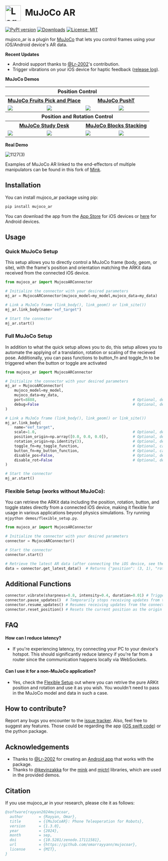 # <img src="https://github.com/user-attachments/assets/9b731c7f-7ad1-4607-90aa-f6ff1830a936" width="50" align="center" alt="Logo">&nbsp;&nbsp;MuJoCo AR

[![PyPI version](https://img.shields.io/pypi/v/mujoco_ar)](https://pypi.org/project/mujoco_ar/) [![Downloads](https://static.pepy.tech/badge/mujoco_ar)](https://pepy.tech/project/mujoco_ar) [![License: MIT](https://img.shields.io/badge/License-MIT-yellow.svg)](https://opensource.org/licenses/MIT) 

mujoco_ar is a plugin for [MuJoCo](https://github.com/google-deepmind/mujoco) that lets you control frames using your iOS/Android device's AR data.

**Recent Updates**

-  Android support thanks to [@Lr-2002](https://github.com/Lr-2002/arcore-android-sdk)'s contribution.
- Trigger vibrations on your iOS device for haptic feedback ([release log](https://github.com/omarrayyann/MujocoAR/releases/tag/v1.2.0)).

**MuJoCo Demos**

<table>
  <tr>
    <th colspan="4">
         Position Control
      </th>
  </tr>
  <tr>
    <th colspan="2">
          <a href="https://github.com/omarrayyann/mujoco_fruit_picking" target="_blank">MuJoCo Fruits Pick and Place</a>
      </th>
      <th colspan="2">
          <a href="https://github.com/omarrayyann/mujoco_pusht" target="_blank">MuJoCo PushT</a>
      </th>
  </tr>
  <tr>
    <td><img src="https://github.com/user-attachments/assets/3d496ce1-0b5d-4a1f-a6d2-dc2e19d1e3d8"  /></td>
    <td><img src="https://github.com/user-attachments/assets/8fd2b0ae-f90a-4df5-b114-3feac7c87e37" /></td>
    <td><img src="https://github.com/user-attachments/assets/c1e927c5-a4af-4c95-a6d0-fe7f8a026c34"  /></td>
    <td><img src="https://github.com/user-attachments/assets/a58ed764-4e05-40a5-b26a-5bd896584f34"/></td>
  </tr>
  <tr>
    <th colspan="4">
         Position and Rotation Control
      </th>
  </tr>
   <tr>
    <th colspan="2">
          <a href="https://github.com/omarrayyann/mujoco_study_desk" target="_blank">MuJoCo Study Desk</a>
      </th>
      <th colspan="2">
          <a href="https://github.com/omarrayyann/mujoco_blocks_stacking" target="_blank">MuJoCo Blocks Stacking</a>
      </th>
  </tr>
  <tr>
    <td><img src="https://github.com/user-attachments/assets/e70569ce-5ade-4161-95ab-007b1d612e0a"  /></td>
    <td><img src="https://github.com/user-attachments/assets/88635d5e-63f3-41b3-af83-3af03588c84f"  /></td>
    <td><img src="https://github.com/user-attachments/assets/dbb1dbb7-5dff-4c24-88fb-9f4b8afd7d8b"  /></td>
    <td><img src="https://github.com/user-attachments/assets/df43bb40-6e58-4e94-8d1c-a4fa90359d65"  /></td>
  </tr>
</table>


**Real Demo**

![1127(3)](https://github.com/user-attachments/assets/9b738682-6c7c-4aad-bf5d-de39bd114780)

Examples of MuJoCo AR linked to the end-effectors of multiple manipulators can be found in this fork of [Mink](https://github.com/omarrayyann/mink-mujocoAR). 

## Installation

You can install mujoco_ar package using pip:

```bash
pip install mujoco_ar
```

You can download the app from the [App Store](https://apps.apple.com/ae/app/mujoco-ar/id6612039501) for iOS devices or [here](https://github.com/Lr-2002/arcore-android-sdk/tree/main?tab=readme-ov-file) for Android devices.

## Usage

### Quick MuJoCo Setup

This setup allows you to directly control a MuJoCo frame (body, geom, or site), with the frame's position and orientation matching the ARKit data received from the connected iOS device.

```python
from mujoco_ar import MujocoARConnector

# Initialize the connector with your desired parameters
mj_ar = MujocoARConnector(mujoco_model=my_model,mujoco_data=my_data)

# Link a MuJoCo frame (link_body(), link_geom() or link_site())
mj_ar.link_body(name="eef_target")

# Start the connector
mj_ar.start()
```
### Full MuJoCo Setup

In addition to what the quick setup allows you to do, this setup allows you to automate the applying of a translation, rotation or scaling of the recieved pose. Additionally, you can pass functions to button_fn and toggle_fn to be triggered when the button or toggle are activated

```python
from mujoco_ar import MujocoARConnector

# Initialize the connector with your desired parameters
mj_ar = MujocoARConnector(
    mujoco_model=my_model, 
    mujoco_data=my_data, 
    port=8888,                                           # Optional, defaults to 8888 if not provided
    debug=False                                          # Optional, defaults to False if not provided
)

# Link a MuJoCo frame (link_body(), link_geom() or link_site())
mj_ar.link_body(
    name="eef_target",
    scale=1.0,                                           # Optional, defaults to 1.0 if not provided
    position_origin=np.array([0.0, 0.0, 0.0]),           # Optional, defaults to [0, 0, 0] if not provided
    rotation_origin=np.identity(3),                      # Optional, defaults to I(3) if not provided
    toggle_fn=my_toggle_function,                        # Optional, calls nothing if not provided
    button_fn=my_button_function,                        # Optional, calls nothing if not provided
    disable_pos=False,                                   # Optional, defaults to False if not provided
    disable_rot=False                                    # Optional, defaults to False if not provided
)

# Start the connector
mj_ar.start()
```

### Flexible Setup (works without MuJoCo):

You can retrieve the ARKit data including the position, rotation, button, and toggle states directly from a connected iOS device, making it flexible for usage in various applications beyond physics simulations. Try running ```mjpython demos/flexible_setup.py```.

```python
from mujoco_ar import MujocoARConnector

# Initialize the connector with your desired parameters
connector = MujocoARConnector()

# Start the connector
connector.start()

# Retrieve the latest AR data (after connecting the iOS device, see the guide below)
data = connector.get_latest_data()  # Returns {"position": (3, 1), "rotation": (3, 3), "button": bool, "toggle": bool}
```
## Additional Functions

```python
connector.vibrate(sharpness=0.8, intensity=0.4, duration=0.01) # Trigger a vibration on the connected device
connector.pause_updates()  # Temporarily stops receiving updates from the connected device.
connector.resume_updates() # Resumes receiving updates from the connected device.
connector.reset_position() # Resets the current position as the origin (0,0,0).

```

## FAQ

#### How can I reduce latency?

- If you're experiencing latency, try connecting your PC to your device's hotspot. This should significantly reduce latency if you're far from a router since the communication happens locally via WebSockets.
  
#### Can I use it for a non-MuJoCo application?

- Yes, check the [Flexible Setup](#flexible-setup-works-without-mujoco) out where you can retrive the pure ARKit position and rotation and use it as you wish. You wouldn't need to pass in the MuJoCo model and data in such a case.

## How to contribute?

Report any bugs you encounter to the [issue tracker](https://github.com/omarrayyann/MujocoAR/issues). Also, feel free to suggest any features. Those could be regarding the app ([iOS swift code](https://github.com/omarrayyann/MujocoAR-iOS-App)) or the python package.

## Acknowledgements

- Thanks to [@Lr-2002](https://www.github.com/Lr-2002) for creating an [Android app](https://github.com/Lr-2002/arcore-android-sdk/tree/main?tab=readme-ov-file) that works with the package.
- Thanks to  [@kevinzakka](https://www.github.com/kevinzakka) for the [mink](https://github.com/kevinzakka/mink) and [mjctrl](https://github.com/kevinzakka/mjctrl) libraries, which are used in the provided demos.

## Citation

If you use mujoco_ar in your research, please cite it as follows:

```bibtex
@software{rayyan2024mujocoar,
  author       = {Rayyan, Omar},
  title        = {{MuJoCoAR}: Phone Teleoperation for Robots},
  version      = {1.3.0},
  year         = {2024},
  month        = sep,
  doi          = {10.5281/zenodo.17111581},
  url          = {https://github.com/omarrayyann/mujocoar},
  license      = {MIT},
}
```




